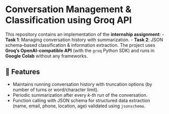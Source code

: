 # Conversation Management & Classification using Groq API

This repository contains an implementation of the **internship assignment**: - **Task 1**: Managing conversation history with summarization. - **Task 2**: JSON schema–based classification & information extraction. The project uses **Groq’s OpenAI-compatible API** (with the `groq` Python SDK) and runs in **Google Colab** without any frameworks.

## 🚀 Features
- Maintains running conversation history with truncation options (by number of turns or word/character limit).  
- Periodic summarization after every *k-th run* of the conversation.  
- Function calling with JSON schema for structured data extraction (name, email, phone, location, age) validated using `jsonschema`.
